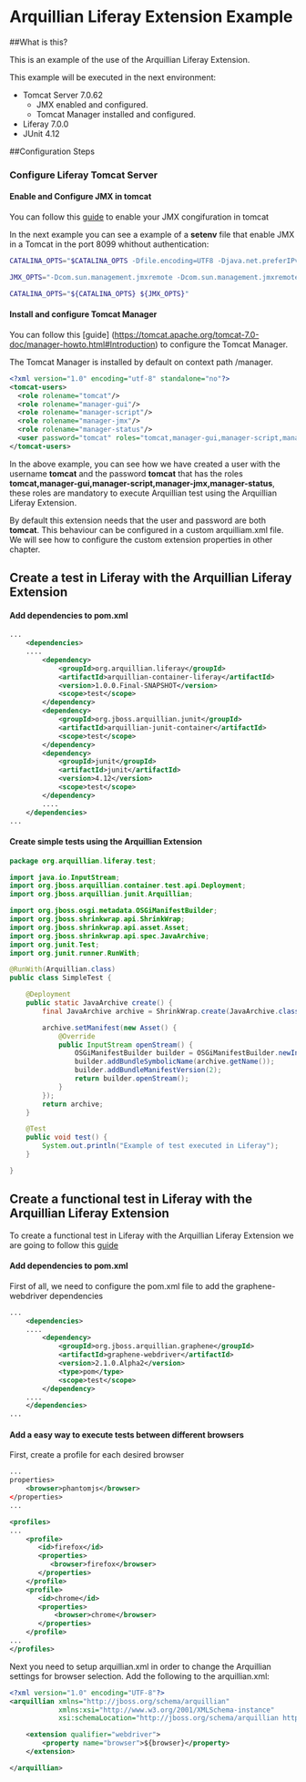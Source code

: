 # Arquillian Liferay Extension Example

##What is this?

This is an example of the use of the Arquillian Liferay Extension.

This example will be executed in the next environment:

* Tomcat Server 7.0.62
  * JMX enabled and configured.
  * Tomcat Manager installed and configured.
* Liferay 7.0.0
* JUnit 4.12

##Configuration Steps

### Configure Liferay Tomcat Server

#### Enable and Configure JMX in tomcat

You can follow this [guide](https://tomcat.apache.org/tomcat-7.0-doc/monitoring.html#Enabling_JMX_Remote) to enable your JMX congifuration in tomcat 

In the next example you can see a example of a **setenv** file that enable JMX in a Tomcat in the port 8099 whithout authentication:

```sh
CATALINA_OPTS="$CATALINA_OPTS -Dfile.encoding=UTF8 -Djava.net.preferIPv4Stack=true -Dorg.apache.catalina.loader.WebappClassLoader.ENABLE_CLEAR_REFERENCES=false -Duser.timezone=GMT -Xmx1024m -XX:MaxPermSize=256m"

JMX_OPTS="-Dcom.sun.management.jmxremote -Dcom.sun.management.jmxremote.authenticate=false -Dcom.sun.management.jmxremote.port=8099 -Dcom.sun.management.jmxremote.ssl=false"

CATALINA_OPTS="${CATALINA_OPTS} ${JMX_OPTS}"
```

#### Install and configure Tomcat Manager

You can follow this [guide] (https://tomcat.apache.org/tomcat-7.0-doc/manager-howto.html#Introduction) to configure the Tomcat Manager.

The Tomcat Manager is installed by default on context path /manager.

```xml
<?xml version="1.0" encoding="utf-8" standalone="no"?>
<tomcat-users>
  <role rolename="tomcat"/>
  <role rolename="manager-gui"/>
  <role rolename="manager-script"/>
  <role rolename="manager-jmx"/>
  <role rolename="manager-status"/>
  <user password="tomcat" roles="tomcat,manager-gui,manager-script,manager-jmx,manager-status" username="tomcat"/>
</tomcat-users>
```

In the above example, you can see how we have created a user with the username **tomcat** and the password **tomcat** that has the roles **tomcat,manager-gui,manager-script,manager-jmx,manager-status**, these roles are mandatory to execute Arquillian test using the Arquillian Liferay Extension.

By default this extension needs that the user and password are both **tomcat**. This behaviour can be configured in a custom arquilliam.xml file. We will see how to configure the custom extension properties in other chapter.

## Create a test in Liferay with the Arquillian Liferay Extension

#### Add dependencies to pom.xml

```xml
...
	<dependencies>
	....
		<dependency>
			<groupId>org.arquillian.liferay</groupId>
			<artifactId>arquillian-container-liferay</artifactId>
			<version>1.0.0.Final-SNAPSHOT</version>
			<scope>test</scope>
		</dependency>
		<dependency>
			<groupId>org.jboss.arquillian.junit</groupId>
			<artifactId>arquillian-junit-container</artifactId>
			<scope>test</scope>
		</dependency>
		<dependency>
			<groupId>junit</groupId>
			<artifactId>junit</artifactId>
			<version>4.12</version>
			<scope>test</scope>
		</dependency>
		....
	</dependencies>
...	
```
#### Create simple tests using the Arquillian Extension

```java
package org.arquillian.liferay.test;

import java.io.InputStream;
import org.jboss.arquillian.container.test.api.Deployment;
import org.jboss.arquillian.junit.Arquillian;

import org.jboss.osgi.metadata.OSGiManifestBuilder;
import org.jboss.shrinkwrap.api.ShrinkWrap;
import org.jboss.shrinkwrap.api.asset.Asset;
import org.jboss.shrinkwrap.api.spec.JavaArchive;
import org.junit.Test;
import org.junit.runner.RunWith;

@RunWith(Arquillian.class)
public class SimpleTest {

	@Deployment
	public static JavaArchive create() {
		final JavaArchive archive = ShrinkWrap.create(JavaArchive.class, "bundle.jar");

		archive.setManifest(new Asset() {
			@Override
			public InputStream openStream() {
				OSGiManifestBuilder builder = OSGiManifestBuilder.newInstance();
				builder.addBundleSymbolicName(archive.getName());
				builder.addBundleManifestVersion(2);
				return builder.openStream();
			}
		});
		return archive;
	}

	@Test
	public void test() {
		System.out.println("Example of test executed in Liferay");
	}

}
```

## Create a functional test in Liferay with the Arquillian Liferay Extension

To create a functional test in Liferay with the Arquillian Liferay Extension we are going to follow this [guide](http://arquillian.org/guides/functional_testing_using_graphene/)

#### Add dependencies to pom.xml

First of all, we need to configure the pom.xml file to add the graphene-webdriver dependencies

```xml
...
	<dependencies>
	....
		<dependency>
			<groupId>org.jboss.arquillian.graphene</groupId>
			<artifactId>graphene-webdriver</artifactId>
			<version>2.1.0.Alpha2</version>
			<type>pom</type>
			<scope>test</scope>
		</dependency>
	....
	</dependencies>
...	
```

#### Add a easy way to execute tests between different browsers

First, create a profile for each desired browser

```xml
...
properties>
    <browser>phantomjs</browser> 
</properties>
...

<profiles>
...
    <profile>
       <id>firefox</id>
       <properties>
          <browser>firefox</browser>
       </properties>
    </profile>
    <profile>
       <id>chrome</id>
       <properties>
           <browser>chrome</browser>
       </properties>
    </profile>
...
</profiles>
```

Next you need to setup arquillian.xml in order to change the Arquillian settings for browser selection. Add the following to the arquillian.xml:

```xml
<?xml version="1.0" encoding="UTF-8"?>
<arquillian xmlns="http://jboss.org/schema/arquillian"
			xmlns:xsi="http://www.w3.org/2001/XMLSchema-instance"
			xsi:schemaLocation="http://jboss.org/schema/arquillian http://jboss.org/schema/arquillian/arquillian_1_0.xsd">

	<extension qualifier="webdriver">
		<property name="browser">${browser}</property>
	</extension>

</arquillian>
```
